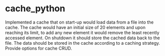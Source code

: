 # cache_python
Implemented a cache that on start-up would load data from a file into the cache. The cache would have an initial size of 20 elements and upon reaching its limit, to add any new element it would remove the least recently accessed element. On shutdown it should store the cached data back to the file. The data should be stored in the cache according to a caching strategy. Provide options for cache CRUD.
